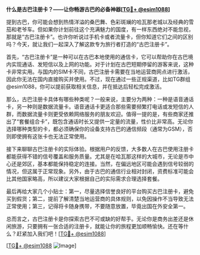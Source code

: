 **什么是古巴注册卡？——让你畅游古巴的必备神器[[TG💪+ @esim1088](https://t.me/s/esim1088)]**

提到古巴，你可能会想到热情洋溢的桑巴舞、色彩斑斓的哈瓦那老城以及经典的雪茄和老爷车。但如果你计划前往这个充满魅力的国度，有一样东西绝对不能忽视，那就是“古巴注册卡”。也许你听说过手机卡或者流量卡，但你知道它们之间的区别吗？今天，就让我们一起深入了解这款专为旅行者打造的“古巴注册卡”。

首先，“古巴注册卡”是一种可以在古巴本地使用的通信卡，它可以帮助你在古巴境内实现通话、发短信以及上网的功能。对于计划在古巴短期停留的游客来说，这种卡非常实用。与国内的SIM卡不同，古巴注册卡需要在当地运营商网点进行激活，因此你无法在国内直接购买并使用。不过，现在通过一些正规渠道，比如TG群组@esim1088，你可以提前获取相关信息，并在抵达后轻松完成激活。

那么，古巴注册卡具体有哪些种类呢？一般来说，主要分为两种：一种是语音通话卡，另一种则是数据流量卡。语音通话卡更适合那些需要频繁打电话或发短信的人群，而数据流量卡则更受依赖网络服务的朋友欢迎。值得一提的是，有些商家还推出了“套餐组合卡”，既包含通话时长又提供一定量的流量，性价比非常高。无论你选择哪种类型的卡，都必须确保你的设备支持古巴的通信频段（通常为GSM），否则即使拥有这张卡也无法正常使用。

接下来聊聊古巴注册卡的实际体验。根据用户的反馈，大多数人在古巴使用注册卡都能获得不错的信号覆盖和服务质量。尤其是在哈瓦那这样的大城市，无论是市中心还是郊区，基本都能保持稳定的连接。当然，在偏远地区可能会遇到信号较弱的情况，但这属于正常现象。另外，由于古巴的通信行业相对封闭，资费标准可能会比其他国家略高，所以建议大家根据自己的实际需求合理选择套餐。

最后再给大家几个小贴士：第一，尽量选择信誉良好的平台购买古巴注册卡，避免买到假货；第二，提前了解清楚当地运营商的具体规则，以免因操作不当导致无法正常使用；第三，记得将卡随身携带，不要随意放置，毕竟出国在外安全第一。

总而言之，古巴注册卡是你探索古巴不可或缺的好帮手。无论你是商务出差还是休闲旅游，只要拥有一张合适的注册卡，就能让你的旅程更加顺畅愉快。还在等什么？赶紧加入我们吧！[[TG💪+ @esim1088](https://t.me/s/esim1088)] 

[[TG💪+ @esim1088](https://t.me/s/esim1088) ![Image](https://i.postimg.cc/4NQfJmqS/Snipaste-2025-05-13-00-14-12.png)]